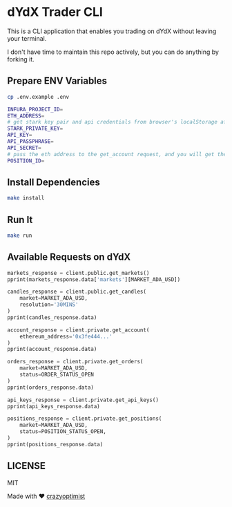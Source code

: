 # dYdX Trader CLI

This is a CLI application that enables you trading on dYdX without leaving your terminal.

I don't have time to maintain this repo actively, but you can do anything by forking it.

## Prepare ENV Variables

```bash
cp .env.example .env
```

```bash
INFURA_PROJECT_ID=
ETH_ADDRESS=
# get stark key pair and api credentials from browser's localStorage after you login the to dashboard
STARK_PRIVATE_KEY=
API_KEY=
API_PASSPHRASE=
API_SECRET=
# pass the eth address to the get_account request, and you will get the positionId
POSITION_ID=
```

## Install Dependencies

```bash
make install
```

## Run It

```bash
make run
```

## Available Requests on dYdX

```python
markets_response = client.public.get_markets()
pprint(markets_response.data['markets'][MARKET_ADA_USD])

candles_response = client.public.get_candles(
    market=MARKET_ADA_USD,
    resolution='30MINS'
)
pprint(candles_response.data)

account_response = client.private.get_account(
    ethereum_address='0x3fe444...'
)
pprint(account_response.data)

orders_response = client.private.get_orders(
    market=MARKET_ADA_USD,
    status=ORDER_STATUS_OPEN
)
pprint(orders_response.data)

api_keys_response = client.private.get_api_keys()
pprint(api_keys_response.data)

positions_response = client.private.get_positions(
    market=MARKET_ADA_USD,
    status=POSITION_STATUS_OPEN,
)
pprint(positions_response.data)
```

## LICENSE

MIT

Made with :heart: [crazyoptimist](https://github.com/crazyopimist)
